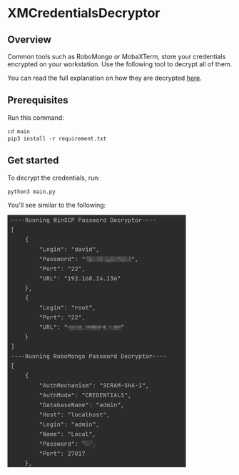 # XMCredentialsDecryptor

## Overview

Common tools such as RoboMongo or MobaXTerm, store your credentials encrypted on your workstation. Use the following tool to decrypt all of them.

You can read the full explanation on how they are decrypted [here](https://medium.com/xm-cyber/decrypting-vmware-workstation-passwords-for-fun-f34284c5b9cd).

## Prerequisites
Run this command:
```
cd main
pip3 install -r requirement.txt
```

## Get started
To decrypt the credentials, run:
```commandline
python3 main.py
```
You'll see similar to the following:

![img.png](img.png)
